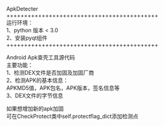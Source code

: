 ApkDetecter   
+++++++++++++++++++++++++++++++++++++++++++   
运行环境：  
1、python 版本 < 3.0  
2、安装pyqt组件   
+++++++++++++++++++++++++++++++++++++++++++   

Android Apk查壳工具源代码   
主要功能：   
1、检测DEX文件是否加固及加固厂商   
2、检测APK的基本信息：     
   APKMD5值，APK包名，APK版本，签名信息等    
3、DEX文件的字节信息   

如果想增加新的apk加固    
可在CheckProtect类中self.protectflag_dict添加检测点   
